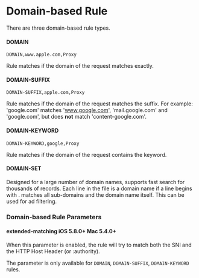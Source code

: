 Domain-based Rule
=================

There are three domain-based rule types.

#### DOMAIN

`DOMAIN,www.apple.com,Proxy`

Rule matches if the domain of the request matches exactly.

#### DOMAIN-SUFFIX

`DOMAIN-SUFFIX,apple.com,Proxy`

Rule matches if the domain of the request matches the suffix. For example: 'google.com' matches 'www.google.com', 'mail.google.com' and 'google.com', but does **not** match 'content-google.com'.

#### DOMAIN-KEYWORD

`DOMAIN-KEYWORD,google,Proxy`

Rule matches if the domain of the request contains the keyword.

#### DOMAIN-SET

Designed for a large number of domain names, supports fast search for thousands of records. Each line in the file is a domain name if a line begins with . matches all sub-domains and the domain name itself. This can be used for ad filtering.

### Domain-based Rule Parameters

#### extended-matching iOS 5.8.0+ Mac 5.4.0+

When this parameter is enabled, the rule will try to match both the SNI and the HTTP Host Header (or :authority).

The parameter is only available for `DOMAIN`, `DOMAIN-SUFFIX`, `DOMAIN-KEYWORD` rules.